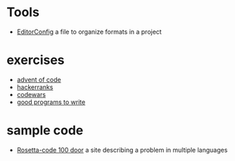 # Tools
* [EditorConfig](htpps://editorcondif.org)
  a file to organize formats in a project

# exercises
* [advent of code](https://adventofcode.com/)
* [hackerranks](https://www.hackerrank.com/)
* [codewars](https://www.codewars.com/)
* [good programs to write](https://www.reddit.com/r/rust/comments/b0i625/classic_unix_utilities_make_great_beginner/)

# sample code
* [Rosetta-code 100 door](Rosettacode.org/wiki/100_door)
  a site describing a problem in multiple languages


